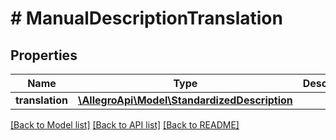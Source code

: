 # # ManualDescriptionTranslation

## Properties

Name | Type | Description | Notes
------------ | ------------- | ------------- | -------------
**translation** | [**\AllegroApi\Model\StandardizedDescription**](StandardizedDescription.md) |  | [optional]

[[Back to Model list]](../../README.md#models) [[Back to API list]](../../README.md#endpoints) [[Back to README]](../../README.md)

